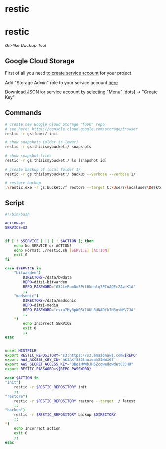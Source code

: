 # restic

# restic

*Git-like Backup Tool*

## Google Cloud Storage

First of all you need [to create service account](https://cloud.google.com/iam/docs/creating-managing-service-accounts) for your project

Add "Storage Admin" role to your service account [here](https://console.cloud.google.com/iam-admin)

Download JSON for service account by [selecting](https://console.cloud.google.com/iam-admin/serviceaccounts) "Menu" \[dots\] -> "Create Key"

## Commands

```bash
# create new Google Cloud Storage "fook" repo
# see here: https://console.cloud.google.com/storage/browser
restic -r gs:fook:/ init

# show snapshots (older is lower)
restic -r gs:thisismybucket:/ snapshots

# show snapshot files
restic -r gs:thisismybucket:/ ls [snapshot id]

# create backup of local folder 1/
restic -r gs:thisismybucket:/ backup --verbose --verbose 1/

# restore backup
.\restic.exe -r gs:bucket:/f restore --target C:\Users\localuser\Desktop\ --include "path/in/the/bucket" <snapshot id OR "latest">
```

## Script

```bash
#!/bin/bash

ACTION=$1
SERVICE=$2


if [ ! $SERVICE ] || [ ! $ACTION ]; then
    echo No SERVICE or ACTION!
    echo Format: ./restic.sh [SERVICE] [ACTION]
    exit 0
fi

case $SERVICE in
    "bitwarden")
        DIRECTORY=/data/bwdata
        REPO=ditsi-bitwarden
        REPO_PASSWORD="G32LeEomDm3Pil6kenlq7PIuAQEcZAVnK1A"
        ;;
    "madsonic")
        DIRECTORY=/data/madsonic
        REPO=ditsi-media
        REPO_PASSWORD="csxu7My8pW05Y18UL8UNADfkIH3usNMV7JA"
        ;;
    *)
        echo Incorrect SERVICE
        exit 0
        ;;
esac


unset HISTFILE
export RESTIC_REPOSITORY="s3:https://s3.amazonaws.com/$REPO"
export AWS_ACCESS_KEY_ID="AKIAXYS832huieah5INWX67"
export AWS_SECRET_ACCESS_KEY="Qbq1MWWbJH5ZcqwedqwdetCB5HU"
export RESTIC_PASSWORD=${REPO_PASSWORD}

case $ACTION in
"init")
    restic -r $RESTIC_REPOSITORY init
    ;;
"restore")
    restic -r $RESTIC_REPOSITORY restore --target ./ latest
    ;;
"backup")
    restic -r $RESTIC_REPOSITORY backup $DIRECTORY
    ;;
*)
    echo Incorrect action
    exit 0
    ;;
esac

```